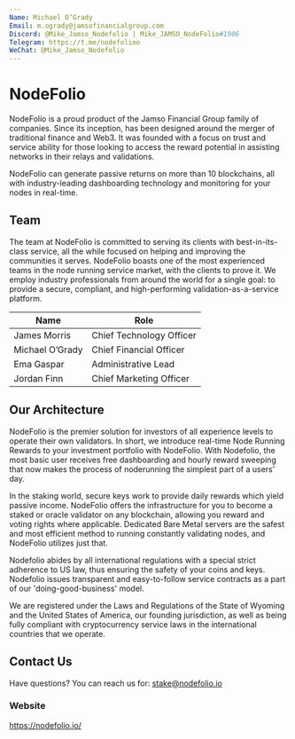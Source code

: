 ```yaml
---
Name: Michael O’Grady
Email: m.ogrady@jamsofinancialgroup.com
Discord: @Mike_Jamso_Nodefolio | Mike_JAMSO_NodeFolio#1906
Telegram: https://t.me/nodefolioo
WeChat: @Mike_Jamso_Nodefolio
---
```



# NodeFolio

NodeFolio is a proud product of the Jamso Financial Group family of companies. Since its inception, has been designed around the merger of traditional finance and Web3. It was founded with a focus on trust and service ability for those looking to access the reward potential in assisting networks in their relays and validations.

NodeFolio can generate passive returns on more than 10 blockchains, all with industry-leading dashboarding technology and monitoring for your nodes in real-time.






## Team

The team at NodeFolio is committed to serving its clients with best-in-its-class service, all the while focused on helping and improving the communities it serves. NodeFolio boasts one of the most experienced teams in the node running service market, with the clients to prove it. We employ industry professionals from around the world for a single goal: to provide a secure, compliant, and high-performing validation-as-a-service platform.


| Name             | Role    |
| ---------------  | ------- | 
| James Morris      | Chief Technology Officer    | 
| Michael O’Grady   | Chief Financial Officer     | 
| Ema Gaspar    | Administrative Lead | 
| Jordan Finn     | Chief Marketing Officer |  



## Our Architecture

NodeFolio is the premier solution for investors of all experience levels to operate their own validators. In short, we introduce real-time Node Running Rewards to your investment portfolio with NodeFolio. With Nodefolio, the most basic user receives free dashboarding and hourly reward sweeping that now makes the process of noderunning the simplest part of a users’ day.

In the staking world, secure keys work to provide daily rewards which yield passive income. NodeFolio offers the infrastructure for you to become a staked or oracle validator on any blockchain, allowing you reward and voting rights where applicable. Dedicated Bare Metal servers are the safest and most efficient method to running constantly validating nodes, and NodeFolio utilizes just that.

Nodefolio abides by all international regulations with a special strict adherence to US law, thus ensuring the safety of your coins and keys. Nodefolio issues transparent and easy-to-follow service contracts as a part of our 'doing-good-business' model. 

We are registered under the Laws and Regulations of the State of Wyoming and the United States of America, our founding jurisdiction, as well as being fully compliant with cryptocurrency service laws in the international countries that we operate.


## Contact Us

Have questions? You can reach us for:
stake@nodefolio.io


### Website

https://nodefolio.io/ 
